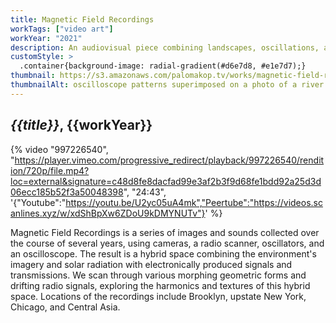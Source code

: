 ```yaml
---
title: Magnetic Field Recordings
workTags: ["video art"]
workYear: "2021"
description: An audiovisual piece combining landscapes, oscillations, and radio waves
customStyle: >
  .container{background-image: radial-gradient(#d6e7d8, #e1e7d7);}
thumbnail: https://s3.amazonaws.com/palomakop.tv/works/magnetic-field-recordings/poster.jpg
thumbnailAlt: oscilloscope patterns superimposed on a photo of a river
---
```


## *{{title}}*, {{workYear}}

{% video "997226540", "https://player.vimeo.com/progressive_redirect/playback/997226540/rendition/720p/file.mp4?loc=external&signature=c48d8fe8dacfad99e3af2b3f9d68fe1bdd92a25d3d06ecc185b52f3a50048398", "24:43", '{"Youtube":"https://youtu.be/U2yc05uA4mk","Peertube":"https://videos.scanlines.xyz/w/xdShBpXw6ZDoU9kDMYNUTv"}' %}

Magnetic Field Recordings is a series of images and sounds collected over the course of several years, using cameras, a radio scanner, oscillators, and an oscilloscope. The result is a hybrid space combining the environment's imagery and solar radiation with electronically produced signals and transmissions. We scan through various morphing geometric forms and drifting radio signals, exploring the harmonics and textures of this hybrid space. Locations of the recordings include Brooklyn, upstate New York, Chicago, and Central Asia.